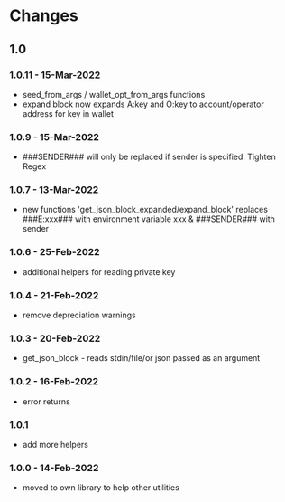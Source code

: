 # Changes
## 1.0
### 1.0.11 - 15-Mar-2022
* seed_from_args / wallet_opt_from_args functions
* expand block now expands A:key and O:key to account/operator address for key in wallet
### 1.0.9 - 15-Mar-2022
* ###SENDER### will only be replaced if sender is specified. Tighten Regex
### 1.0.7 - 13-Mar-2022
* new functions 'get_json_block_expanded/expand_block' replaces ###E:xxx### with environment variable xxx &amp; ###SENDER### with sender
### 1.0.6 - 25-Feb-2022
* additional helpers for reading private key
### 1.0.4 - 21-Feb-2022
* remove depreciation warnings
### 1.0.3 - 20-Feb-2022
* get_json_block - reads stdin/file/or json passed as an argument
### 1.0.2 - 16-Feb-2022
* error returns
### 1.0.1
* add more helpers
### 1.0.0 - 14-Feb-2022
* moved to own library to help other utilities